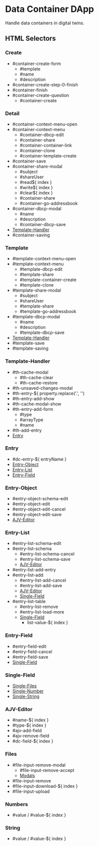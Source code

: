 # Data Container DApp

Handle data containers in digital twins.

## HTML Selectors

### Create
- #container-create-form
  - #template
  - #name
  - #description
- #container-create-step-0-finish
- #container-finish
- #container-create-question
  - #container-create

### Detail
- #container-context-menu-open
- #container-context-menu
  - #container-dbcp-edit
  - #container-share
  - #container-container-link
  - #container-clone
  - #container-template-create
- #container-save
- #container-share-modal
  - #subject
  - #shareUser
  - #read${ index }
  - #write${ index }
  - #clear${ index }
  - #container-share
  - #container-go-addressbook
- #container-dbcp-modal
  - #name
  - #description
  - #container-dbcp-save
- [Template-Handler](###Template-Handler)
- #container-saving

### Template
- #template-context-menu-open
- #template-context-menu
  - #template-dbcp-edit
  - #template-share
  - #template-container-create
  - #template-clone
- #template-share-modal
  - #subject
  - #shareUser
  - #template-share
  - #template-go-addressbook
- #template-dbcp-modal
  - #name
  - #description
  - #template-dbcp-save
- [Template-Handler](###Template-Handler)
- #template-save
- #template-saving

### Template-Handler
- #th-cache-modal
  - #th-cache-clear
  - #th-cache-restore
- #th-unsaved-changes-modal
- #th-entry-${ property.replace('.', '')
- #th-entry-add-show
- #th-cache-modal-show
- #th-entry-add-form
  - #type
  - #arrayType
  - #name
- #th-add-entry
- [Entry](###Entry)

### Entry
- #dc-entry-${ entryName }
- [Entry-Object](###Entry-Object)
- [Entry-List](###Entry-List)
- [Entry-Field](###Entry-Field)

### Entry-Object
- #entry-object-schema-edit
- #entry-object-edit
- #entry-object-edit-cancel
- #entry-object-edit-save
- [AJV-Editor](###AJV-Editor)

### Entry-List
- #entry-list-schema-edit
- #entry-list-schema
  - #entry-list-schema-cancel
  - #entry-list-schema-save
  - [AJV-Editor](###AJV-Editor)
- #entry-list-add-entry
- #entry-list-add
  - #entry-list-add-cancel
  - #entry-list-add-save
  - [AJV-Editor](###AJV-Editor)
  - [Single-Field](###Single-Field)
- #entry-list-table
  - #entry-list-remove
  - #entry-list-load-more
  - [Single-Field](###Single-Field)
    - list-value-${ index }

### Entry-Field
- #entry-field-edit
- #entry-field-cancel
- #entry-field-save
- [Single-Field](###Single-Field)

### Single-Field
- [Single-Files](###Single-Files)
- [Single-Number](###Single-Number)
- [Single-String](###Single-String)

### AJV-Editor
- #name-${ index }
- #type-${ index }
- #ajv-add-field
- #ajv-remove-field
- #dc-field-${ index }

### Files
- #file-input-remove-modal
  - #file-input-remove-accept
  - [Modals](###Modals)
- #file-input-remove
- #file-input-download-${ index }
- #file-input-upload

### Numbers
- #value / #value-${ index }

### String
- #value / #value-${ index }

